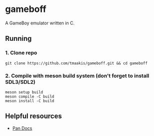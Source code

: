 # gameboff
A GameBoy emulator written in C.

## Running 
### 1. Clone repo
```
git clone https://github.com/tmaakis/gameboff.git && cd gameboff
```
### 2. Compile with meson build system (don't forget to install SDL3/SDL2)
```
meson setup build
meson compile -C build
meson install -C build
```
## Helpful resources 
* [Pan Docs](https://gbdev.io/pandocs/)
